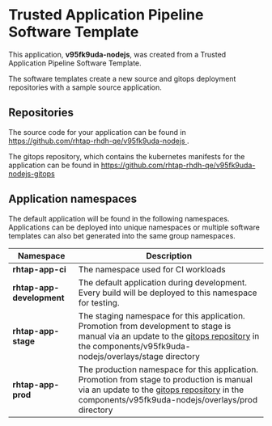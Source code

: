 # Trusted Application Pipeline Software Template

This application, **v95fk9uda-nodejs**, was created from a Trusted Application Pipeline Software Template.

The software templates create a new source and gitops deployment repositories with a sample source application. 

## Repositories

The source code for your application can be found in [https://github.com/rhtap-rhdh-qe/v95fk9uda-nodejs ](https://github.com/rhtap-rhdh-qe/v95fk9uda-nodejs ).
 
The gitops repository, which contains the kubernetes manifests for the application can be found in 
[https://github.com/rhtap-rhdh-qe/v95fk9uda-nodejs-gitops ](https://github.com/rhtap-rhdh-qe/v95fk9uda-nodejs-gitops ) 

## Application namespaces 

The default application will be found in the following namespaces. Applications can be deployed into unique namespaces or multiple software templates can also bet generated into the same group namespaces.  

|  Namespace   |  Description   |  
| -------- | -------- |
| **rhtap-app-ci** | The namespace used for CI workloads |
| **rhtap-app-development** | The default application during development. Every build will be deployed to this namespace for testing. |
| **rhtap-app-stage** | The staging namespace for this application. Promotion from development to stage is manual via an update to the [gitops repository](https://github.com/rhtap-rhdh-qe/v95fk9uda-nodejs-gitops ) in the components/v95fk9uda-nodejs/overlays/stage directory |
| **rhtap-app-prod** | The production namespace for this application. Promotion from stage to production is manual via an update to the [gitops repository](https://github.com/rhtap-rhdh-qe/v95fk9uda-nodejs-gitops ) in the components/v95fk9uda-nodejs/overlays/prod directory |